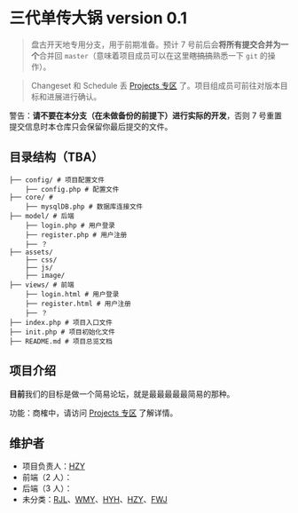 # 三代单传大锅 version 0.1

> 盘古开天地专用分支，用于前期准备。预计 7 号前后会**将所有提交合并为一个**合并回 `master`（意味着项目成员可以在这里~~瞎搞搞~~熟悉一下 `git` 的操作）。

> Changeset 和 Schedule 丢 [Projects 专区](https://github.com/bobby285271/SoCoding2019-forum/projects/1) 了。项目组成员可前往对版本目标和进展进行确认。

警告：**请不要在本分支（在未做备份的前提下）进行实际的开发**，否则 7 号重置提交信息时本仓库只会保留你最后提交的文件。

## 目录结构（TBA）

```
├── config/ # 项目配置文件
	├── config.php # 配置文件
├── core/ # 
	├── mysqlDB.php # 数据库连接文件
├── model/ # 后端
	├── login.php # 用户登录
	├── register.php # 用户注册
	├── ？
├── assets/
	├── css/
	├── js/
	├── image/
├── views/ # 前端  
	├── login.html # 用户登录
	├── register.html # 用户注册
	├── ？
├── index.php # 项目入口文件
├── init.php # 项目初始化文件
├── README.md # 项目总览文档
```

## 项目介绍

**目前**我们的目标是做一个简易论坛，就是最最最最最简易的那种。

功能：商榷中，请访问 [Projects 专区](https://github.com/bobby285271/SoCoding2019-forum/projects/1) 了解详情。

## 维护者

* 项目负责人：[HZY](https://github.com/Quantum-Revolution)
* 前端（2 人）：
* 后端（3 人）：
* 未分类：[RJL](https://github.com/bobby285271)、[WMY](https://github.com/greatmove)、[HYH](https://github.com/Meta-phy)、[HZY](https://github.com/Quantum-Revolution)、[FWJ](https://github.com/Feng-Wenjun)
